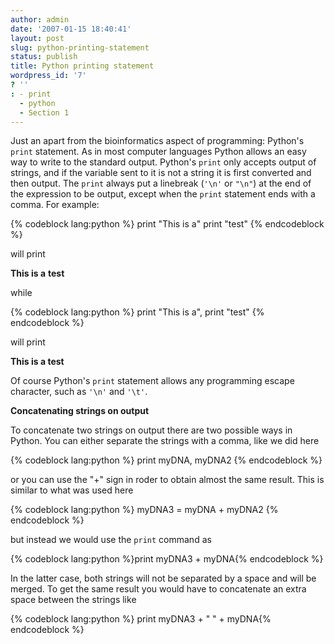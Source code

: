 ```yaml
---
author: admin
date: '2007-01-15 18:40:41'
layout: post
slug: python-printing-statement
status: publish
title: Python printing statement
wordpress_id: '7'
? ''
: - print
  - python
  - Section 1
---
```


Just an apart from the bioinformatics aspect of programming: Python's
`print` statement. As in most computer languages Python allows an easy
way to write to the standard output. Python's `print` only accepts
output of strings, and if the variable sent to it is not a string it is
first converted and then output. The `print` always put a linebreak
(`'\n'` or `"\n"`) at the end of the expression to be output, except
when the `print` statement ends with a comma. For example: 

{% codeblock lang:python %}
print "This is a" 
print "test"
{% endcodeblock %}

will print

**This is a**
**test** 

while 


{% codeblock lang:python %}
print "This is a",
print "test"
{% endcodeblock %}




will print 

**This is a test** 

Of course Python's `print` statement allows any programming escape character, such
as `'\n'` and `'\t'`. 


**Concatenating strings on output** 

To concatenate two strings on output there are two possible ways in Python. You can
either separate the strings with a comma, like we did here 

{% codeblock lang:python %}
print myDNA, myDNA2
{% endcodeblock %}


 or you can use the "+" sign in roder to obtain almost the same result. This is similar to
what was used here 

{% codeblock lang:python %}
myDNA3 = myDNA + myDNA2
{% endcodeblock %}


but instead we would use the `print` command as


{% codeblock lang:python %}print myDNA3 + myDNA{% endcodeblock %}

In the latter case, both strings will not be separated by a space and will be
merged. To get the same result you would have to concatenate an extra
space between the strings like 

{% codeblock lang:python %}
print myDNA3 + " " + myDNA{% endcodeblock %}
